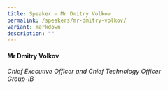 ```yaml
---
title: Speaker – Mr Dmitry Volkov
permalink: /speakers/mr-dmitry-volkov/
variant: markdown
description: ""
---
```

#### **Mr Dmitry Volkov**

*Chief Executive Officer and Chief Technology Officer <br> Group-IB*